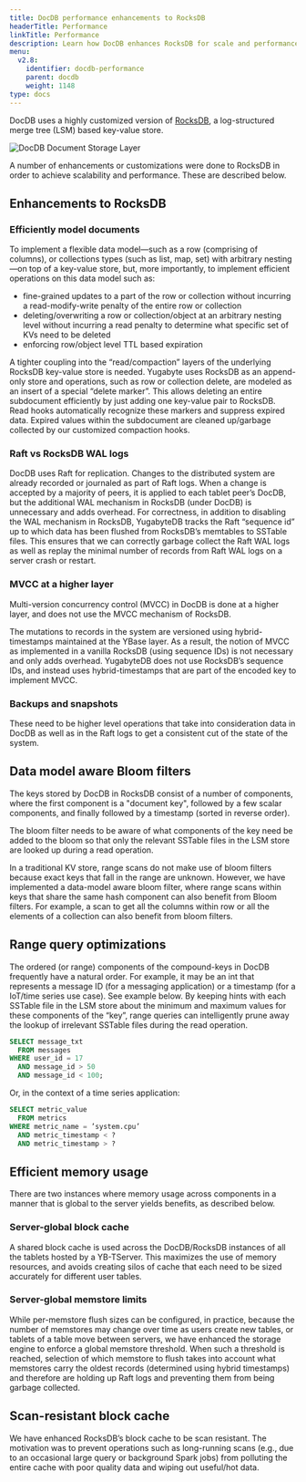```yaml
---
title: DocDB performance enhancements to RocksDB
headerTitle: Performance
linkTitle: Performance
description: Learn how DocDB enhances RocksDB for scale and performance.
menu:
  v2.8:
    identifier: docdb-performance
    parent: docdb
    weight: 1148
type: docs
---
```


DocDB uses a highly customized version of [RocksDB](http://rocksdb.org/), a log-structured merge tree (LSM) based key-value store.

![DocDB Document Storage Layer](/images/architecture/docdb-rocksdb.png)

A number of enhancements or customizations were done to RocksDB in order to achieve scalability and performance. These are described below.

## Enhancements to RocksDB

### Efficiently model documents

To implement a flexible data
model—such as a row (comprising of columns), or collections types (such as list, map, set) with
arbitrary nesting—on top of a key-value store, but, more importantly, to implement efficient
operations on this data model such as:

* fine-grained updates to a part of the row or collection without incurring a read-modify-write penalty of the entire row or collection
* deleting/overwriting a row or collection/object at an arbitrary nesting level without incurring a read penalty to determine what specific set of KVs need to be deleted
* enforcing row/object level TTL based expiration

A tighter coupling into the “read/compaction” layers of the underlying RocksDB key-value store is needed. Yugabyte uses RocksDB as an append-only store and operations, such as row or collection delete, are modeled as an insert of a special “delete marker”. This allows deleting an entire subdocument efficiently by just adding one key-value pair to RocksDB. Read hooks automatically recognize these markers and
suppress expired data. Expired values within the subdocument are cleaned up/garbage collected by our customized compaction hooks.

### Raft vs RocksDB WAL logs

DocDB uses Raft for replication. Changes to the distributed system are already recorded or journaled as part of Raft logs. When a change is accepted by a majority of peers, it is applied to each tablet peer’s DocDB, but the additional WAL mechanism in RocksDB (under DocDB) is unnecessary and adds overhead. For correctness, in addition to disabling the WAL mechanism in RocksDB, YugabyteDB tracks the Raft “sequence id” up to which data has been flushed from RocksDB’s memtables to SSTable files. This ensures that we can correctly garbage collect the Raft WAL logs as well as replay the minimal number of records from Raft WAL logs on a server crash or restart.

### MVCC at a higher layer

Multi-version concurrency control (MVCC) in DocDB is done at a higher layer, and does not use the MVCC mechanism of RocksDB.

The mutations to records in the system are versioned using hybrid-timestamps maintained at the YBase layer. As a result, the notion of MVCC as implemented in a vanilla RocksDB (using sequence IDs) is not necessary and only adds overhead. YugabyteDB does not use RocksDB’s sequence IDs, and instead uses hybrid-timestamps that are part of the encoded key to implement MVCC.

### Backups and snapshots

These need to be higher level operations that take into consideration data in DocDB as well as in the Raft logs to get a consistent cut of the state of the system.

## Data model aware Bloom filters

The keys stored by DocDB in RocksDB consist of a number of components, where the first component is a "document key", followed by a few scalar components, and finally followed by a timestamp (sorted in reverse order).

The bloom filter needs to be aware of what components of the key need be added to the bloom so that only the relevant SSTable files in the LSM store are looked up during a read operation.

In a traditional KV store, range scans do not make use of bloom filters because exact keys that fall in the range are unknown. However, we have implemented a data-model aware bloom filter, where range scans within keys that share the same hash component can also benefit from Bloom filters. For example, a scan to get all the columns within row or all the elements of a collection can also benefit from bloom filters.

## Range query optimizations

 The ordered (or range) components of the compound-keys in DocDB frequently have a natural order. For example, it may be an int that represents a message ID (for a messaging application) or a timestamp (for a IoT/time series use case). See example below. By keeping hints with each SSTable file in the LSM store about the minimum and maximum values for these components of the “key”, range queries can intelligently prune away the lookup of irrelevant SSTable files during the read operation.

```sql
SELECT message_txt
  FROM messages
WHERE user_id = 17
  AND message_id > 50
  AND message_id < 100;
```

Or, in the context of a time series application:

```sql
SELECT metric_value
  FROM metrics
WHERE metric_name = ’system.cpu’
  AND metric_timestamp < ?
  AND metric_timestamp > ?
```

## Efficient memory usage

There are two instances where memory usage across components in a manner that is global to the server yields benefits, as described below.

### Server-global block cache

A shared block cache is used across the DocDB/RocksDB instances of all the tablets hosted by a YB-TServer. This maximizes the use of memory resources, and avoids creating silos of cache that each need to be sized accurately for different user tables.

### Server-global memstore limits

While per-memstore flush sizes can be configured, in practice, because the number of memstores may change over time as users create new tables, or tablets of a table move between servers, we have enhanced the storage engine to enforce a global memstore threshold. When such a threshold is reached, selection of which memstore to flush takes into account what memstores carry the oldest records (determined using hybrid timestamps) and therefore are holding up Raft logs and preventing them from being garbage collected.

## Scan-resistant block cache

We have enhanced RocksDB’s block cache to be scan resistant. The motivation was to prevent operations such as long-running scans (e.g., due to an occasional large query or background Spark jobs) from polluting the entire cache with poor quality data and wiping out useful/hot data.
